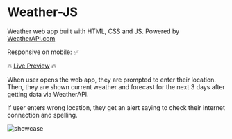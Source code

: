# Weather-JS
Weather web app built with HTML, CSS and JS. Powered by [WeatherAPI.com](https://www.weatherapi.com/ )

Responsive on mobile: ✅

🔥 [Live Preview](https://incandesc3nce.github.io/Library/) 🔥

When user opens the web app, they are prompted to enter their location. Then, they are shown current weather and forecast for the next 3 days after getting data via WeatherAPI.

If user enters wrong location, they get an alert saying to check their internet connection and spelling.

![showcase](https://github.com/incandesc3nce/Weather-JS/assets/62383010/62720b04-000b-4ced-b4f8-7ec9dcbe2707)
